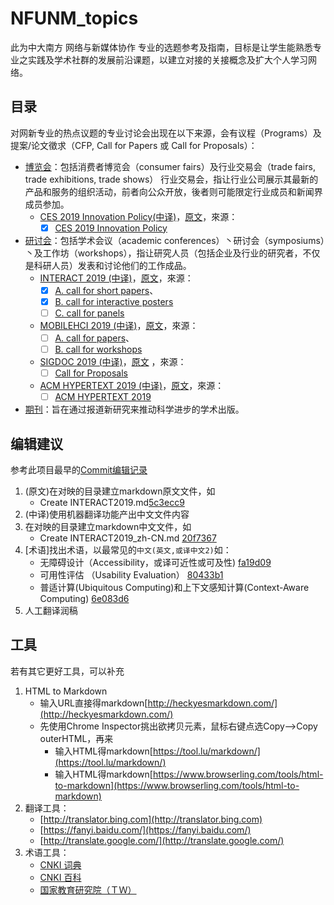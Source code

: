 # NFUNM_topics
此为中大南方 网络与新媒体协作 专业的选题参考及指南，目标是让学生能熟悉专业之实践及学术社群的发展前沿课题，以建立对接的关接概念及扩大个人学习网络。

## 目录
对网新专业的热点议题的专业讨论会出现在以下来源，会有议程（Programs）及提案/论文徵求（CFP, Call for Papers 或 Call for Proposals）：

* [博览会](expo)：包括消费者博览会（consumer fairs）及行业交易会（trade fairs, trade exhibitions, trade shows）
行业交易会，指让行业公司展示其最新的产品和服务的组织活动，前者向公众开放，後者则可能限定行业成员和新闻界成员参加。
  * [CES 2019 Innovation Policy(中译)](https://github.com/hanteng/NFUNM_topics/blob/master/conferences/CES%202019%20Innovation%20Policy_zh-CN.md)，[原文](https://github.com/hanteng/NFUNM_topics/blob/master/conferences/CES%202019%20Innovation%20Policy.md)，來源：
    - [x] [CES 2019 Innovation Policy](https://www.ces.tech/conference/Innovation-Policy.aspx)
* [研讨会](conferences)：包括学术会议（academic conferences）丶研讨会（symposiums）丶及工作坊（workshops），指让研究人员（包括企业及行业的研究者，不仅是科研人员）发表和讨论他们的工作成品。
  * [INTERACT 2019 (中译)](./conferences/INTERACT2019_zh-CN.md)，[原文](./conferences/INTERACT2019.md)，來源：
    - [x] [A. call for short papers](http://interact2019.org/calls/short-papers/)、
	- [x] [B. call for interactive posters](http://interact2019.org/calls/interactive-posters/)
	- [ ] [C. call for panels](http://interact2019.org/calls/panels/)
  * [MOBILEHCI 2019 (中译)](./conferences/MOBILEHCI2019_zh-CN.md)，[原文](./conferences/MOBILEHCI2019.md)，來源：
    - [ ] [A. call for papers](https://mobilehci.acm.org/2019/call-for-papers/)、
	- [ ] [B. call for workshops](https://mobilehci.acm.org/2019/call-for-workshops/)
  * [SIGDOC 2019 (中译)](./conferences/SIGDOC2019_zh-CN.md)，[原文](./conferences/SIGDOC2019.md) ，來源：
    - [ ] [Call for Proposals](https://sigdoc.acm.org/conference/2019/call-for-proposals/)
  * [ACM HYPERTEXT 2019 (中译)](./conferences/HYPERTEXT2019_zh-CN.md)，[原文](./conferences/HYPERTEXT2019.md)，來源：
    - [ ] [ACM HYPERTEXT 2019](https://human.iisys.de/ht2019/call-for-papers/)
	
* [期刊](journals)：旨在通过报道新研究来推动科学进步的学术出版。

## 编辑建议

参考此项目最早的[Commit编辑记录](https://github.com/hanteng/NFUNM_topics/commits/master)

1. (原文)在对映的目录建立markdown原文文件，如
   * Create INTERACT2019.md[5c3ecc9](https://github.com/hanteng/NFUNM_topics/commit/5c3ecc92ef4826e00a381203ccfbd4976973bb16)
2. (中译)使用机器翻译功能产出中文文件内容
3. 在对映的目录建立markdown中文文件，如
   * Create INTERACT2019_zh-CN.md [20f7367](https://github.com/hanteng/NFUNM_topics/commit/20f7367818a95d3a5f0d8556a89c8637a72c67e6)
4. [术语]找出术语，以最常见的```中文(英文,或译中文2)```如：
   * 无障碍设计（Accessibility，或译可近性或可及性)  [fa19d09](https://github.com/hanteng/NFUNM_topics/commit/fa19d09a76897142356d6153447cb2e2dd36d649)
   * 可用性评估 （Usability Evaluation）  [80433b1](https://github.com/hanteng/NFUNM_topics/commit/80433b19e0e83984f0912380de0b4f61006f8773)
   * 普适计算(Ubiquitous Computing)和上下文感知计算(Context-Aware Computing)  [6e083d6](https://github.com/hanteng/NFUNM_topics/commit/6e083d67aff09700459ebb9bf5412589a3347f74)
5. 人工翻译润稿

## 工具
若有其它更好工具，可以补充

1. HTML to Markdown
   * 输入URL直接得markdown[http://heckyesmarkdown.com/](http://heckyesmarkdown.com/)
   * 先使用Chrome Inspector挑出欲拷贝元素，鼠标右键点选Copy-->Copy outerHTML，再来
      * 输入HTML得markdown[https://tool.lu/markdown/](https://tool.lu/markdown/)
      * 输入HTML得markdown[https://www.browserling.com/tools/html-to-markdown](https://www.browserling.com/tools/html-to-markdown)
2. 翻译工具：
   * [http://translator.bing.com](http://translator.bing.com)
   * [https://fanyi.baidu.com/](https://fanyi.baidu.com/)
   * [http://translate.google.com/](http://translate.google.com/)
3. 术语工具：
   * [CNKI 词典](http://kns.cnki.net/kns/brief/result.aspx?dbprefix=CRDD)
   * [CNKI 百科](http://kns.cnki.net/kns/brief/result.aspx?dbprefix=CRPD)
   * [国家教育研究院（ＴＷ）](http://terms.naer.edu.tw/)
  
  
